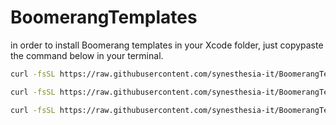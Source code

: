 # BoomerangTemplates

in order to install Boomerang templates in your Xcode folder, just copypaste the command below in your terminal.

```bash
curl -fsSL https://raw.githubusercontent.com/synesthesia-it/BoomerangTemplates/master/installBoomerangFileTemplates.sh | sh
```



```bash
curl -fsSL https://raw.githubusercontent.com/synesthesia-it/BoomerangTemplates/master/installBoomerangProjectTemplate.sh | sh
```

```bash
curl -fsSL https://raw.githubusercontent.com/synesthesia-it/BoomerangTemplates/master/installMurrayTemplate.sh | sh
```
